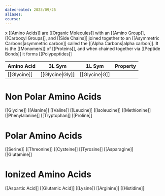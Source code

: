 ```yaml
---
datecreated: 2023/09/25
aliases: 
course:
---
```

x [[Amino Acids]] are [[Organic Molecules]] with an [[Amino Group]], [[Carboxyl Groups]], and [[Side Chains]] joined together to an [[Asymmetric Carbons|asymmetric carbon]] called the [[Alpha Carbons|alpha carbon]]. It is the [[Monomers]] of [[Proteins]], and when chained together via [[Peptide Bonds]] it forms [[Polypeptides]]



| Amino Acid                      | 3L Sym | 1L Sym | Property |
| ------------------------------- | ------ | ------ | -------- |
| [[Glycine]] | [[Glycine\|Gly]] | [[Glycine\|G]]       |        |          |

# Non Polar Amino Acids

[[Glycine]]
[[Alanine]]
[[Valine]]
[[Leucine]]
[[Isoleucine]]
[[Methionine]]
[[Phenylalanine]]
[[Tryptophan]]
[[Proline]]

# Polar Amino Acids

[[Serine]]
[[Threonine]]
[[Cysteine]]
[[Tyrosine]]
[[Asparagine]]
[[Glutamine]]

# Ionized Amino Acids

[[Aspartic Acid]] 
[[Glutamic Acid]]
[[Lysine]]
[[Arginine]]
[[Histidine]]